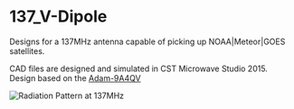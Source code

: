 # 137_V-Dipole
Designs for a 137MHz antenna capable of picking up NOAA|Meteor|GOES satellites.

CAD files are designed and simulated in CST Microwave Studio 2015. Design based on the [Adam-9A4QV](https://www.dropbox.com/s/6fpfn2p9filc9ol/DIY%20137MHz%20WX-sat%20V-dipole%20antenna.pdf)

![Radiation Pattern at 137MHz](./radiation_pattern_137.bmp)

